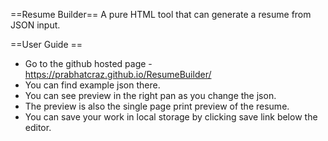 ==Resume Builder==
A pure HTML tool that can generate a resume from JSON input. 

==User Guide ==
* Go to the github hosted page - https://prabhatcraz.github.io/ResumeBuilder/
* You can find example json there. 
* You can see preview in the right pan as you change the json.
* The preview is also the single page print preview of the resume.
* You can save your work in local storage by clicking save link below the editor.




